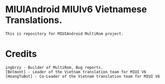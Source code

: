 # MIUIAndroid MIUIv6 Vietnamese Translations.
	This is repository for MIUIAndroid MultiRom project.
# Credits
    ingbrzy - Builder of MultiRom, Bug reports.
    [Belmont] - Leader of the Vietnam translation team for MIUI V6
    [HoangTuBot] - Co-Leader of the Vietnam translation team for MIUI V6
